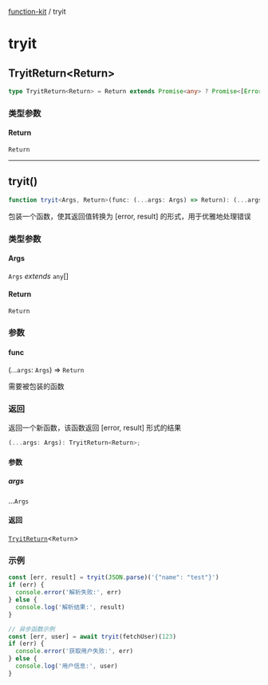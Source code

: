 [function-kit](index.md) / tryit

# tryit

## TryitReturn\<Return\>

```ts
type TryitReturn<Return> = Return extends Promise<any> ? Promise<[Error, undefined] | [undefined, Awaited<Return>]> : [Error, undefined] | [undefined, Return];
```

### 类型参数

#### Return

`Return`

***

## tryit()

```ts
function tryit<Args, Return>(func: (...args: Args) => Return): (...args: Args) => TryitReturn<Return>;
```

包装一个函数，使其返回值转换为 [error, result] 的形式，用于优雅地处理错误

### 类型参数

#### Args

`Args` *extends* `any`[]

#### Return

`Return`

### 参数

#### func

(...`args`: `Args`) => `Return`

需要被包装的函数

### 返回

返回一个新函数，该函数返回 [error, result] 形式的结果

```ts
(...args: Args): TryitReturn<Return>;
```

#### 参数

##### args

...`Args`

#### 返回

[`TryitReturn`](#tryitreturn)\<`Return`\>

### 示例

```ts
const [err, result] = tryit(JSON.parse)('{"name": "test"}')
if (err) {
  console.error('解析失败:', err)
} else {
  console.log('解析结果:', result)
}

// 异步函数示例
const [err, user] = await tryit(fetchUser)(123)
if (err) {
  console.error('获取用户失败:', err)
} else {
  console.log('用户信息:', user)
}
```
